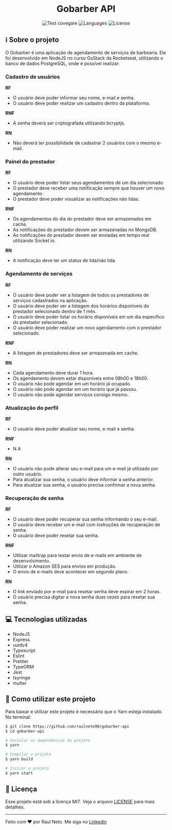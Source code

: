 <h1 align="center">Gobarber API</h1>

<p align="center">
  <img src="https://img.shields.io/badge/test%20coverage-100%25-brightgreen" alt="Test covegare" />

  <img src="https://img.shields.io/badge/languages-2-brightgreen" alt="Languages" />

  <img src="https://img.shields.io/github/license/raulneto90/gobarber-api?logo=license" alt="License"/>

</p>

## :information_source: Sobre o projeto

O Gobarber é uma aplicação de agendamento de serviços de barbearia. Ele foi desenvolvido em NodeJS no curso GoStack da Rocketseat, utilizando o banco de dados PostgreSQL, onde é possível realizar:

### Cadastro de usuários

**RF**

- O usuário deve poder informar seu nome, e-mail e senha.
- O usuário deve poder realizar um cadastro dentro da plataforma.

**RNF**

- A senha deverá ser criptografada utilizando bcryptjs.

**RN**

- Não deverá ter possibilidade de cadastrar 2 usuários com o mesmo e-mail.

### Painel do prestador

**RF**

- O usuário deve poder listar seus agendamentos de um dia selecionado.
- O prestador deve receber uma notificação sempre que houver um novo agendamento.
- O prestador deve poder visualizar as notificações não lidas.

**RNF**

- Os agendamentos do dia do prestador deve ser armazenados em cache.
- As notificações do prestador devem ser armazenadas no MongoDB.
- As notificações do prestador devem ser enviadas em tempo real utilizando Socket.io.

**RN**

- A notificação deve ter um status de lida/não lida.

### Agendamento de serviços

**RF**

- O usuário deve poder ver a listagem de todos os prestadores de serviços cadastrados na aplicação.
- O usuário deve poder ver a listagem dos horários disponíveis do prestador selecionado dentro de 1 mês.
- O usuário deve poder listar os horário disponíveis em um dia específico do prestador selecionado.
- O usuário deve poder realizar um novo agendamento com o prestador selecionado.

**RNF**

- A listagem de prestadores deve ser armazenada em cache.

**RN**

- Cada agendamento deve durar 1 hora.
- Os agendamento devem estar disponíveis entre 08h00 e 18h00.
- O usuário não pode agendar em um horário já ocupado.
- O usuário não pode agendar em um horário que já passou.
- O usuário não pode agendar serviços consigo mesmo.

### Atualização do perfil

**RF**

- O usuário deve poder atualizar seu nome, e-mail e senha.

**RNF**

- N.A

**RN**

- O usuário não pode alterar seu e-mail para um e-mail já utilizado por outro usuário.
- Para atualizar sua senha, o usuário deve informar a senha anterior.
- Para atualizar sua senha, o usuário precisa confirmar a nova senha.

### Recuperação de senha

**RF**

- O usuário deve poder recuperar sua senha informando o seu e-mail.
- O usuário deve receber um e-mail com instruções de recuperação de senha.
- O usuário deve poder resetar sua senha.

**RNF**

- Utilizar mailtrap para testar envio de e-mails em ambiente de desenvolvimento.
- Utilizar o Amazon SES para envios em produção.
- O envio de e-mails deve acontecer em segundo plano.

**RN**

- O link enviado por e-mail para resetar senha deve expirar em 2 horas.
- O usuário precisa digitar a nova senha duas vezes para resetar sua senha.

## :computer: Tecnologias utilizadas

- NodeJS
- Express
- uuidv4
- Typescript
- Eslint
- Prettier
- TypeORM
- Jest
- tsyringe
- multer

## :floppy_disk: Como utilizar este projeto

Para baixar e utilizar este projeto é necessário que o Yarn esteja instalado.
No terminal:

```bash
$ git clone https://github.com/raulneto90/gobarber-api
$ cd gobarber-api

# Instalar as dependências do projeto
$ yarn

# Compilar o projeto
$ yarn build

# Iniciar o projeto
$ yarn start
```

## :memo: Licença

Esse projeto está sob a licença MIT. Veja o arquivo [LICENSE](./LICENSE) para mais detalhes.

---

Feito com ❤ por Raul Neto. Me siga no [Linkedin](https://www.linkedin.com/in/raul-neto-777bb988/)

